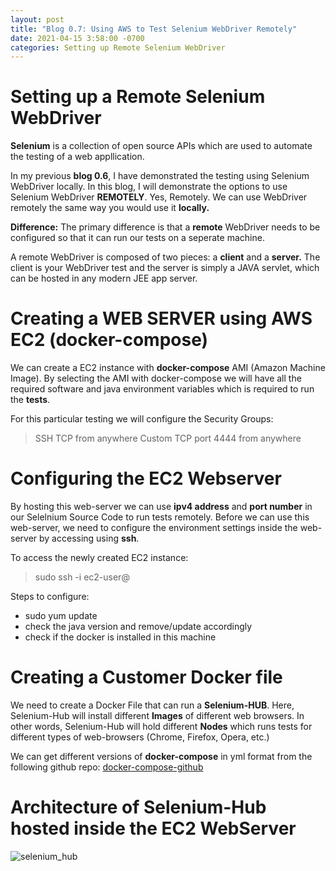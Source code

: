 ```yaml
---
layout: post
title: "Blog 0.7: Using AWS to Test Selenium WebDriver Remotely"
date: 2021-04-15 3:58:00 -0700
categories: Setting up Remote Selenium WebDriver
---
```


# Setting up a Remote Selenium WebDriver

**Selenium** is a collection of open source APIs which are used to automate the testing of a web appllication.

In my previous **blog 0.6**, I have demonstrated the testing using Selenium WebDriver locally. In this blog, I will demonstrate the options to use
Selenium WebDriver **REMOTELY**. Yes, Remotely. We can use WebDriver remotely the same way you would use it **locally.**

**Difference:** The primary difference is that a **remote** WebDriver needs to be configured so that it can run our tests on a seperate machine.

A remote WebDriver is composed of two pieces: a **client** and a **server.** The client is your WebDriver test and the server is simply a JAVA servlet, which
can be hosted in any modern JEE app server.

# Creating a WEB SERVER using AWS EC2 (docker-compose)

We can create a EC2 instance with **docker-compose** AMI (Amazon Machine Image). By selecting the AMI with docker-compose we will have all the required software
and java environment variables which is required to run the **tests**.

For this particular testing we will configure the Security Groups:
> SSH TCP from anywhere
> Custom TCP port 4444 from anywhere

# Configuring the EC2 Webserver

By hosting this web-server we can use **ipv4 address** and **port number** in our Selelnium Source Code to run tests remotely.
Before we can use this web-server, we need to configure the environment settings inside the web-server by accessing using **ssh**.

To access the newly created EC2 instance: 
> sudo ssh -i <keypair> ec2-user@<ipv4addr>

Steps to configure:

* sudo yum update
* check the java version and remove/update accordingly
* check if the docker is installed in this machine

# Creating a Customer Docker file

We need to create a Docker File that can run a **Selenium-HUB**. Here, Selenium-Hub will install different **Images** of different web browsers.
In other words, Selenium-Hub will hold different **Nodes** which runs tests for different types of web-browsers (Chrome, Firefox, Opera, etc.)

We can get different versions of **docker-compose** in yml format from the following github repo:
[docker-compose-github](https://github.com/SeleniumHQ/docker-selenium)

# Architecture of Selenium-Hub hosted inside the EC2 WebServer

![selenium_hub](/assets/images/spring_21/blog_7/selenium_hub.png)





